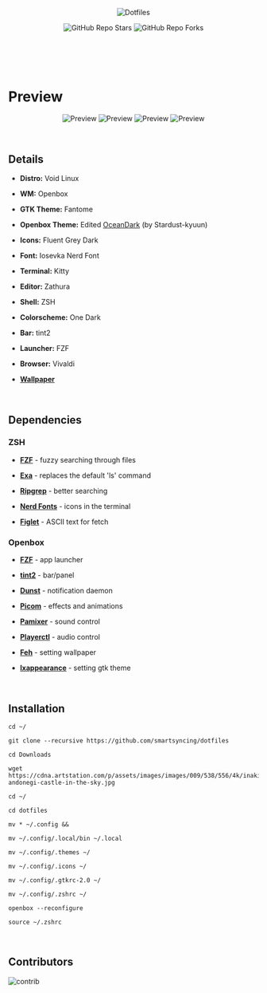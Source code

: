 #
<br />
<p align="center">
  <img alt="Dotfiles" src="https://raw.githubusercontent.com/smartsyncing/dotfiles/main/assets/yes22222.png"/>
 </p>
 
<p align="center">
  <img alt="GitHub Repo Stars" src="https://img.shields.io/github/stars/smartsyncing/dotfiles?color=c678dd&labelColor=282c34&style=for-the-badge">
  <img alt="GitHub Repo Forks" src="https://img.shields.io/github/forks/smartsyncing/dotfiles?color=c678dd&labelColor=282c34&style=for-the-badge">
  </p>

#


<br />
<br />

# Preview
<p align="center">  
  <img alt="Preview" src="https://raw.githubusercontent.com/smartsyncing/dotfiles/main/assets/2023-01-15_19-33.png"/>
  <img alt="Preview" src="https://raw.githubusercontent.com/smartsyncing/dotfiles/main/assets/2023-01-15_19-54.png"/>
  <img alt="Preview" src="https://raw.githubusercontent.com/smartsyncing/dotfiles/main/assets/2023-01-15_19-17.png"/>
  <img alt="Preview" src="https://raw.githubusercontent.com/smartsyncing/dotfiles/main/assets/2023-01-15_19-18.png"/>
</p>
<br />

## Details 


* <b>Distro:</b> Void Linux

* <b>WM:</b> Openbox

* <b>GTK Theme:</b> Fantome

* <b>Openbox Theme:</b> Edited [OceanDark](https://github.com/stardust-kyun/dotfiles) (by Stardust-kyuun)

* <b>Icons:</b> Fluent Grey Dark

* <b> Font:</b> Iosevka Nerd Font

* <b>Terminal:</b> Kitty

* <b>Editor:</b> Zathura

* <b>Shell:</b> ZSH

* <b>Colorscheme:</b> One Dark

* <b>Bar:</b> tint2

* <b>Launcher:</b> FZF

* <b>Browser:</b> Vivaldi

* <b>[Wallpaper](https://cdna.artstation.com/p/assets/images/images/009/538/556/4k/inaki-andonegi-castle-in-the-sky.jpg)</b>
<br />

## Dependencies

### ZSH 

* <b>[FZF](https://github.com/junegunn/fzf)</b> - fuzzy searching through files

* <b>[Exa](https://github.com/ogham/exa)</b> - replaces the default 'ls' command

* <b>[Ripgrep](https://github.com/BurntSushi/ripgrep)</b></b> - better searching

* <b>[Nerd Fonts](https://nerdfonts.com)</b> - icons in the terminal

* <b>[Figlet](https://figlet.org)</b> - ASCII text for fetch





### Openbox

* <b>[FZF](https://github.com/junegunn/fzf)</b> - app launcher

* <b>[tint2](https://github.com/o9000/tint2)</b> - bar/panel

* <b>[Dunst](https://github.com/dunst-project/dunst)</b> - notification daemon

* <b>[Picom](https://github.com/Arian8j2/picom)</b> - effects and animations

* <b>[Pamixer](https://github.com/cdemoulins/pamixer)</b> - sound control

* <b>[Playerctl](https://github.com/altdesktop/playerctl)</b> - audio control

* <b>[Feh](https://feh.finalrewind.org)</b> - setting wallpaper

* <b>[lxappearance](https://man.archlinux.org/man/community/lxappearance-gtk3/lxappearance.1.en)</b> - setting gtk theme
<br />

## Installation

```
cd ~/

git clone --recursive https://github.com/smartsyncing/dotfiles

cd Downloads

wget https://cdna.artstation.com/p/assets/images/images/009/538/556/4k/inaki-andonegi-castle-in-the-sky.jpg

cd ~/

cd dotfiles

mv * ~/.config &&

mv ~/.config/.local/bin ~/.local

mv ~/.config/.themes ~/

mv ~/.config/.icons ~/

mv ~/.config/.gtkrc-2.0 ~/

mv ~/.config/.zshrc ~/

openbox --reconfigure

source ~/.zshrc
```
<br />

## Contributors
![contrib](https://contrib.rocks/image?repo=smartsyncing/dotfiles)

